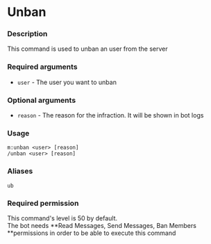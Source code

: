 # Unban

### **Description**

This command is used to unban an user from the server

### **Required arguments**

* `user` - The user you want to unban

### **Optional arguments**

* `reason` - The reason for the infraction. It will be shown in bot logs

### **Usage**

```
m:unban <user> [reason]
/unban <user> [reason]
```

### **Aliases**

`ub`

### **Required permission**

This command's level is 50 by default.\
The bot needs **Read Messages, Send Messages, Ban Members **permissions in order to be able to execute this command
